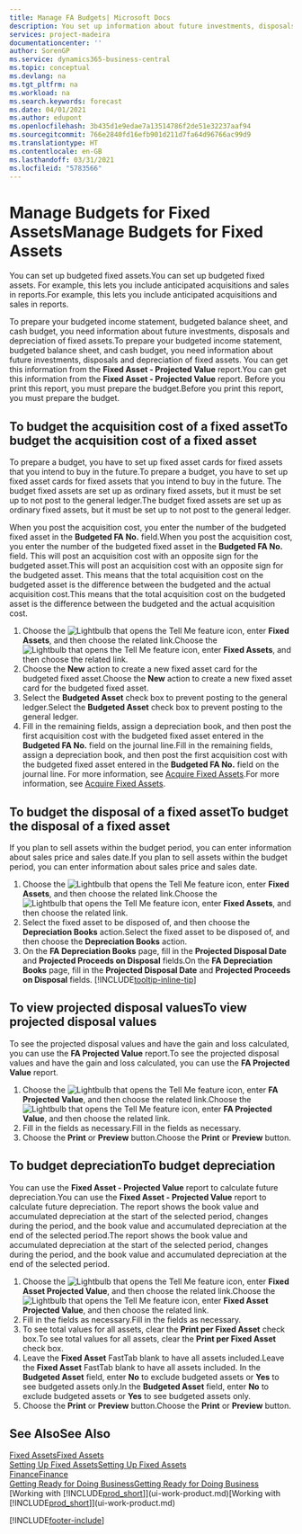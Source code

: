 ```yaml
---
title: Manage FA Budgets| Microsoft Docs
description: You set up information about future investments, disposals, and depreciation of fixed assets to help prepare budgets and forecasts.
services: project-madeira
documentationcenter: ''
author: SorenGP
ms.service: dynamics365-business-central
ms.topic: conceptual
ms.devlang: na
ms.tgt_pltfrm: na
ms.workload: na
ms.search.keywords: forecast
ms.date: 04/01/2021
ms.author: edupont
ms.openlocfilehash: 3b435d1e9edae7a13514786f2de51e32237aaf94
ms.sourcegitcommit: 766e2840fd16efb901d211d7fa64d96766ac99d9
ms.translationtype: HT
ms.contentlocale: en-GB
ms.lasthandoff: 03/31/2021
ms.locfileid: "5783566"
---
```

# <a name="manage-budgets-for-fixed-assets"></a><span data-ttu-id="7681f-103">Manage Budgets for Fixed Assets</span><span class="sxs-lookup"><span data-stu-id="7681f-103">Manage Budgets for Fixed Assets</span></span>
<span data-ttu-id="7681f-104">You can set up budgeted fixed assets.</span><span class="sxs-lookup"><span data-stu-id="7681f-104">You can set up budgeted fixed assets.</span></span> <span data-ttu-id="7681f-105">For example, this lets you include anticipated acquisitions and sales in reports.</span><span class="sxs-lookup"><span data-stu-id="7681f-105">For example, this lets you include anticipated acquisitions and sales in reports.</span></span>  

<span data-ttu-id="7681f-106">To prepare your budgeted income statement, budgeted balance sheet, and cash budget, you need information about future investments, disposals and depreciation of fixed assets.</span><span class="sxs-lookup"><span data-stu-id="7681f-106">To prepare your budgeted income statement, budgeted balance sheet, and cash budget, you need information about future investments, disposals and depreciation of fixed assets.</span></span> <span data-ttu-id="7681f-107">You can get this information from the **Fixed Asset - Projected Value** report.</span><span class="sxs-lookup"><span data-stu-id="7681f-107">You can get this information from the **Fixed Asset - Projected Value** report.</span></span> <span data-ttu-id="7681f-108">Before you print this report, you must prepare the budget.</span><span class="sxs-lookup"><span data-stu-id="7681f-108">Before you print this report, you must prepare the budget.</span></span>  

## <a name="to-budget-the-acquisition-cost-of-a-fixed-asset"></a><span data-ttu-id="7681f-109">To budget the acquisition cost of a fixed asset</span><span class="sxs-lookup"><span data-stu-id="7681f-109">To budget the acquisition cost of a fixed asset</span></span>
<span data-ttu-id="7681f-110">To prepare a budget, you have to set up fixed asset cards for fixed assets that you intend to buy in the future.</span><span class="sxs-lookup"><span data-stu-id="7681f-110">To prepare a budget, you have to set up fixed asset cards for fixed assets that you intend to buy in the future.</span></span> <span data-ttu-id="7681f-111">The budget fixed assets are set up as ordinary fixed assets, but it must be set up to not post to the general ledger.</span><span class="sxs-lookup"><span data-stu-id="7681f-111">The budget fixed assets are set up as ordinary fixed assets, but it must be set up to not post to the general ledger.</span></span>

<span data-ttu-id="7681f-112">When you post the acquisition cost, you enter the number of the budgeted fixed asset in the **Budgeted FA No.** field.</span><span class="sxs-lookup"><span data-stu-id="7681f-112">When you post the acquisition cost, you enter the number of the budgeted fixed asset in the **Budgeted FA No.** field.</span></span> <span data-ttu-id="7681f-113">This will post an acquisition cost with an opposite sign for the budgeted asset.</span><span class="sxs-lookup"><span data-stu-id="7681f-113">This will post an acquisition cost with an opposite sign for the budgeted asset.</span></span> <span data-ttu-id="7681f-114">This means that the total acquisition cost on the budgeted asset is the difference between the budgeted and the actual acquisition cost.</span><span class="sxs-lookup"><span data-stu-id="7681f-114">This means that the total acquisition cost on the budgeted asset is the difference between the budgeted and the actual acquisition cost.</span></span>

1. <span data-ttu-id="7681f-115">Choose the ![Lightbulb that opens the Tell Me feature](media/ui-search/search_small.png "Tell me what you want to do") icon, enter **Fixed Assets**, and then choose the related link.</span><span class="sxs-lookup"><span data-stu-id="7681f-115">Choose the ![Lightbulb that opens the Tell Me feature](media/ui-search/search_small.png "Tell me what you want to do") icon, enter **Fixed Assets**, and then choose the related link.</span></span>
2. <span data-ttu-id="7681f-116">Choose the **New** action to create a new fixed asset card for the budgeted fixed asset.</span><span class="sxs-lookup"><span data-stu-id="7681f-116">Choose the **New** action to create a new fixed asset card for the budgeted fixed asset.</span></span>
3. <span data-ttu-id="7681f-117">Select the **Budgeted Asset** check box to prevent posting to the general ledger.</span><span class="sxs-lookup"><span data-stu-id="7681f-117">Select the **Budgeted Asset** check box to prevent posting to the general ledger.</span></span>
4. <span data-ttu-id="7681f-118">Fill in the remaining fields, assign a depreciation book, and then post the first acquisition cost with the budgeted fixed asset entered in the **Budgeted FA No.** field on the journal line.</span><span class="sxs-lookup"><span data-stu-id="7681f-118">Fill in the remaining fields, assign a depreciation book, and then post the first acquisition cost with the budgeted fixed asset entered in the **Budgeted FA No.** field on the journal line.</span></span> <span data-ttu-id="7681f-119">For more information, see [Acquire Fixed Assets](fa-how-acquire.md).</span><span class="sxs-lookup"><span data-stu-id="7681f-119">For more information, see [Acquire Fixed Assets](fa-how-acquire.md).</span></span>

## <a name="to-budget-the-disposal-of-a-fixed-asset"></a><span data-ttu-id="7681f-120">To budget the disposal of a fixed asset</span><span class="sxs-lookup"><span data-stu-id="7681f-120">To budget the disposal of a fixed asset</span></span>
<span data-ttu-id="7681f-121">If you plan to sell assets within the budget period, you can enter information about sales price and sales date.</span><span class="sxs-lookup"><span data-stu-id="7681f-121">If you plan to sell assets within the budget period, you can enter information about sales price and sales date.</span></span>

1. <span data-ttu-id="7681f-122">Choose the ![Lightbulb that opens the Tell Me feature](media/ui-search/search_small.png "Tell me what you want to do") icon, enter **Fixed Assets**, and then choose the related link.</span><span class="sxs-lookup"><span data-stu-id="7681f-122">Choose the ![Lightbulb that opens the Tell Me feature](media/ui-search/search_small.png "Tell me what you want to do") icon, enter **Fixed Assets**, and then choose the related link.</span></span>
2. <span data-ttu-id="7681f-123">Select the fixed asset to be disposed of, and then choose the **Depreciation Books** action.</span><span class="sxs-lookup"><span data-stu-id="7681f-123">Select the fixed asset to be disposed of, and then choose the **Depreciation Books** action.</span></span>
3. <span data-ttu-id="7681f-124">On the **FA Depreciation Books** page, fill in the **Projected Disposal Date** and **Projected Proceeds on Disposal** fields.</span><span class="sxs-lookup"><span data-stu-id="7681f-124">On the **FA Depreciation Books** page, fill in the **Projected Disposal Date** and **Projected Proceeds on Disposal** fields.</span></span> [!INCLUDE[tooltip-inline-tip](includes/tooltip-inline-tip_md.md)]

## <a name="to-view-projected-disposal-values"></a><span data-ttu-id="7681f-125">To view projected disposal values</span><span class="sxs-lookup"><span data-stu-id="7681f-125">To view projected disposal values</span></span>
<span data-ttu-id="7681f-126">To see the projected disposal values and have the gain and loss calculated, you can use the **FA Projected Value** report.</span><span class="sxs-lookup"><span data-stu-id="7681f-126">To see the projected disposal values and have the gain and loss calculated, you can use the **FA Projected Value** report.</span></span>

1. <span data-ttu-id="7681f-127">Choose the ![Lightbulb that opens the Tell Me feature](media/ui-search/search_small.png "Tell me what you want to do") icon, enter **FA Projected Value**, and then choose the related link.</span><span class="sxs-lookup"><span data-stu-id="7681f-127">Choose the ![Lightbulb that opens the Tell Me feature](media/ui-search/search_small.png "Tell me what you want to do") icon, enter **FA Projected Value**, and then choose the related link.</span></span>
2. <span data-ttu-id="7681f-128">Fill in the fields as necessary.</span><span class="sxs-lookup"><span data-stu-id="7681f-128">Fill in the fields as necessary.</span></span>
3. <span data-ttu-id="7681f-129">Choose the **Print** or **Preview** button.</span><span class="sxs-lookup"><span data-stu-id="7681f-129">Choose the **Print** or **Preview** button.</span></span>

## <a name="to-budget-depreciation"></a><span data-ttu-id="7681f-130">To budget depreciation</span><span class="sxs-lookup"><span data-stu-id="7681f-130">To budget depreciation</span></span>
<span data-ttu-id="7681f-131">You can use the **Fixed Asset - Projected Value** report to calculate future depreciation.</span><span class="sxs-lookup"><span data-stu-id="7681f-131">You can use the **Fixed Asset - Projected Value** report to calculate future depreciation.</span></span> <span data-ttu-id="7681f-132">The report shows the book value and accumulated depreciation at the start of the selected period, changes during the period, and the book value and accumulated depreciation at the end of the selected period.</span><span class="sxs-lookup"><span data-stu-id="7681f-132">The report shows the book value and accumulated depreciation at the start of the selected period, changes during the period, and the book value and accumulated depreciation at the end of the selected period.</span></span>

1. <span data-ttu-id="7681f-133">Choose the ![Lightbulb that opens the Tell Me feature](media/ui-search/search_small.png "Tell me what you want to do") icon, enter **Fixed Asset Projected Value**, and then choose the related link.</span><span class="sxs-lookup"><span data-stu-id="7681f-133">Choose the ![Lightbulb that opens the Tell Me feature](media/ui-search/search_small.png "Tell me what you want to do") icon, enter **Fixed Asset Projected Value**, and then choose the related link.</span></span>
2. <span data-ttu-id="7681f-134">Fill in the fields as necessary.</span><span class="sxs-lookup"><span data-stu-id="7681f-134">Fill in the fields as necessary.</span></span>
3. <span data-ttu-id="7681f-135">To see total values for all assets, clear the **Print per Fixed Asset** check box.</span><span class="sxs-lookup"><span data-stu-id="7681f-135">To see total values for all assets, clear the **Print per Fixed Asset** check box.</span></span>
4. <span data-ttu-id="7681f-136">Leave the **Fixed Asset** FastTab blank to have all assets included.</span><span class="sxs-lookup"><span data-stu-id="7681f-136">Leave the **Fixed Asset** FastTab blank to have all assets included.</span></span> <span data-ttu-id="7681f-137">In the **Budgeted Asset** field, enter **No** to exclude budgeted assets or **Yes** to see budgeted assets only.</span><span class="sxs-lookup"><span data-stu-id="7681f-137">In the **Budgeted Asset** field, enter **No** to exclude budgeted assets or **Yes** to see budgeted assets only.</span></span>
5. <span data-ttu-id="7681f-138">Choose the **Print** or **Preview** button.</span><span class="sxs-lookup"><span data-stu-id="7681f-138">Choose the **Print** or **Preview** button.</span></span>

## <a name="see-also"></a><span data-ttu-id="7681f-139">See Also</span><span class="sxs-lookup"><span data-stu-id="7681f-139">See Also</span></span>
[<span data-ttu-id="7681f-140">Fixed Assets</span><span class="sxs-lookup"><span data-stu-id="7681f-140">Fixed Assets</span></span>](fa-manage.md)  
[<span data-ttu-id="7681f-141">Setting Up Fixed Assets</span><span class="sxs-lookup"><span data-stu-id="7681f-141">Setting Up Fixed Assets</span></span>](fa-setup.md)  
[<span data-ttu-id="7681f-142">Finance</span><span class="sxs-lookup"><span data-stu-id="7681f-142">Finance</span></span>](finance.md)  
[<span data-ttu-id="7681f-143">Getting Ready for Doing Business</span><span class="sxs-lookup"><span data-stu-id="7681f-143">Getting Ready for Doing Business</span></span>](ui-get-ready-business.md)  
<span data-ttu-id="7681f-144">[Working with [!INCLUDE[prod_short](includes/prod_short.md)]](ui-work-product.md)</span><span class="sxs-lookup"><span data-stu-id="7681f-144">[Working with [!INCLUDE[prod_short](includes/prod_short.md)]](ui-work-product.md)</span></span>


[!INCLUDE[footer-include](includes/footer-banner.md)]